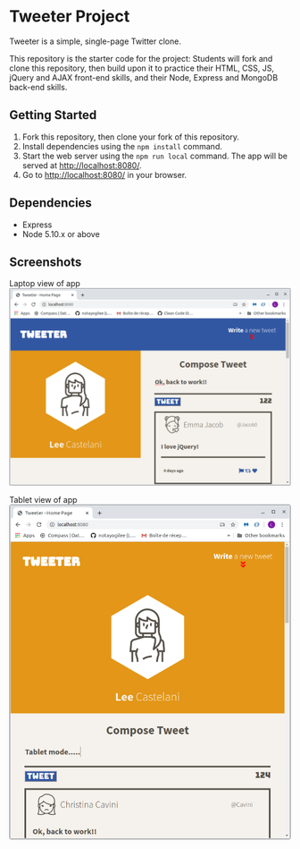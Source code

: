 # Tweeter Project

Tweeter is a simple, single-page Twitter clone.

This repository is the starter code for the project: Students will fork and clone this repository, then build upon it to practice their HTML, CSS, JS, jQuery and AJAX front-end skills, and their Node, Express and MongoDB back-end skills.

## Getting Started

1. Fork this repository, then clone your fork of this repository.
2. Install dependencies using the `npm install` command.
3. Start the web server using the `npm run local` command. The app will be served at <http://localhost:8080/>.
4. Go to <http://localhost:8080/> in your browser.

## Dependencies

- Express
- Node 5.10.x or above

## Screenshots
Laptop view of app
!['Laptop view of app'](https://github.com/notayogilee/tweeter/blob/f3b7f3f8371b63378ca1ed2e496bce7427c32b5e/docs/Laptop-view.png?raw=true)

Tablet view of app
!['Tablet view'](https://github.com/notayogilee/tweeter/blob/f3b7f3f8371b63378ca1ed2e496bce7427c32b5e/docs/Tablet-view.png?raw=true)